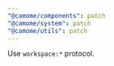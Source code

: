 ```yaml
---
"@camome/components": patch
"@camome/system": patch
"@camome/utils": patch
---
```


Use `workspace:*` protocol.
